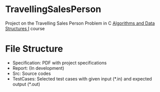 # TravellingSalesPerson
Project on the Travelling Sales Person Problem in C
[Algorithms and Data Structures I](https://uspdigital.usp.br/jupiterweb/obterDisciplina?nomdis=&sgldis=SCC0202) course

# File Structure
- Specification: PDF with project specifications
- Report: (In development)
- Src: Source codes
- TestCases: Selected test cases with given input (\*.in) and expected output (\*.out)